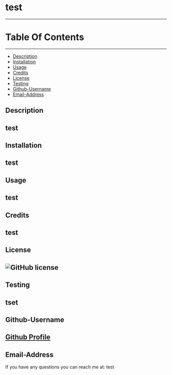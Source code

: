 
  # test
  ----------------------------------
  # Table Of Contents
  -------------------
  * [Description](#description)
  * [Installation](#installation)
  * [Usage](#projectUse)
  * [Credits](#credits)
  * [License](#license)
  * [Testing](#testing)
  * [Github-Username](#github-username)
  * [Email-Address](#email-address)
  
  ## Description
  test
  --
  ## Installation
   test
  --
  ## Usage
   test
  --
  ## Credits
   test
  --
  ## License
  ![GitHub license](https://img.shields.io/badge/license-MIT-blue.svg)
  --
  ## Testing
   tset
  --
  ## Github-Username
  [Github Profile](https://github.com/test)
  --
  ## Email-Address
  If you have any questions you can reach me at:
   test
  
